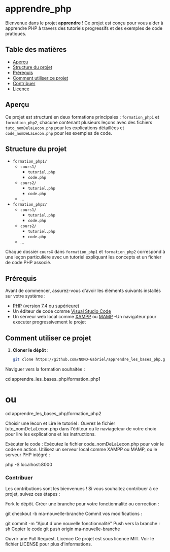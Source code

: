 
# apprendre_php 

Bienvenue dans le projet **apprendre** ! Ce projet est conçu pour vous aider à apprendre PHP à travers des tutoriels progressifs et des exemples de code pratiques.

## Table des matières

- [Aperçu](#aperçu)
- [Structure du projet](#structure-du-projet)
- [Prérequis](#prérequis)
- [Comment utiliser ce projet](#comment-utiliser-ce-projet)
- [Contribuer](#contribuer)
- [Licence](#licence)

## Aperçu

Ce projet est structuré en deux formations principales : `formation_php1` et `formation_php2`, chacune contenant plusieurs leçons avec des fichiers `tuto_nomDelaLecon.php` pour les explications détaillées et `code_nomDeLaLecon.php` pour les exemples de code.

## Structure du projet

- `formation_php1/`
  - `cours1/`
    - `tutoriel.php`
    - `code.php`
  - `cours2/`
    - `tutoriel.php`
    - `code.php`
  - ...
- `formation_php2/`
  - `cours1/`
    - `tutoriel.php`
    - `code.php`
  - `cours2/`
    - `tutoriel.php`
    - `code.php`
  - ...

Chaque dossier `coursX` dans `formation_php1` et `formation_php2` correspond à une leçon particulière avec un tutoriel expliquant les concepts et un fichier de code PHP associé.

## Prérequis

Avant de commencer, assurez-vous d'avoir les éléments suivants installés sur votre système :

- [PHP](https://www.php.net/downloads) (version 7.4 ou supérieure)
- Un éditeur de code comme [Visual Studio Code](https://code.visualstudio.com/)
- Un serveur web local comme [XAMPP](https://www.apachefriends.org/index.html) ou [MAMP](https://www.mamp.info/en/)
-Un navigateur pour executer progressivement le projet

## Comment utiliser ce projet

1. **Cloner le dépôt** :
   ```sh
   git clone https://github.com/NOMO-Gabriel/apprendre_les_bases_php.git
Naviguer vers la formation souhaitée :


cd apprendre_les_bases_php/formation_php1
# ou
cd apprendre_les_bases_php/formation_php2

Choisir une lecon et Lire le tutoriel :
Ouvrez le fichier tuto_nomDeLaLecon.php dans l'éditeur ou le naviageteur de votre choix pour lire les explications et les instructions.

Exécuter le code :
Exécutez le fichier code_nomDeLaLecon.php pour voir le code en action. Utilisez un serveur local comme XAMPP ou MAMP, ou le serveur PHP intégré :

php -S localhost:8000


### Contribuer
Les contributions sont les bienvenues ! Si vous souhaitez contribuer à ce projet, suivez ces étapes :

Fork le dépôt.
Créer une branche pour votre fonctionnalité ou correction :

git checkout -b ma-nouvelle-branche
Commit vos modifications :

git commit -m "Ajout d'une nouvelle fonctionnalité"
Push vers la branche :
sh
Copier le code
git push origin ma-nouvelle-branche

Ouvrir une Pull Request.
Licence
Ce projet est sous licence MIT. Voir le fichier LICENSE pour plus d'informations.








